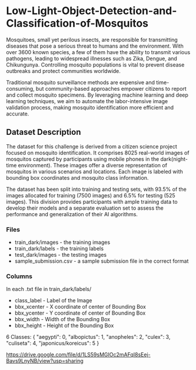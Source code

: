 # Low-Light-Object-Detection-and-Classification-of-Mosquitos
Mosquitoes, small yet perilous insects, are responsible for transmitting diseases that pose a serious threat to humans and the environment. With over 3600 known species, a few of them have the ability to transmit various pathogens, leading to widespread illnesses such as Zika, Dengue, and Chikungunya. Controlling mosquito populations is vital to prevent disease outbreaks and protect communities worldwide.

Traditional mosquito surveillance methods are expensive and time-consuming, but community-based approaches empower citizens to report and collect mosquito specimens. By leveraging machine learning and deep learning techniques, we aim to automate the labor-intensive image validation process, making mosquito identification more efficient and accurate.

## Dataset Description
The dataset for this challenge is derived from a citizen science project focused on mosquito identification. It comprises 8025 real-world images of mosquitos captured by participants using mobile phones in the dark(night-time environment). These images offer a diverse representation of mosquitos in various scenarios and locations. Each image is labeled with bounding box coordinates and mosquito class information.

The dataset has been split into training and testing sets, with 93.5% of the images allocated for training (7500 images) and 6.5% for testing (525 images). This division provides participants with ample training data to develop their models and a separate evaluation set to assess the performance and generalization of their AI algorithms.

### Files
- train_dark/images - the training images
- train_dark/labels - the training labels
- test_dark/images - the testing images
- sample_submission.csv - a sample submission file in the correct format

### Columns
In each .txt file in train_dark/labels/

- class_label - Label of the Image
- bbx_xcenter - X coordinate of center of Bounding Box
- bbx_ycenter - Y coordinate of center of Bounding Box
- bbx_width - Width of the Bounding Box
- bbx_height - Height of the Bounding Box

6 Classes: {
"aegypti": 0,
"albopictus": 1,
"anopheles": 2,
"culex": 3,
"culiseta": 4,
"japonicus/koreicus": 5
}

https://drive.google.com/file/d/1LS59sMGIOc2mAFqI8sEej-Bavs9LnyNB/view?usp=sharing
